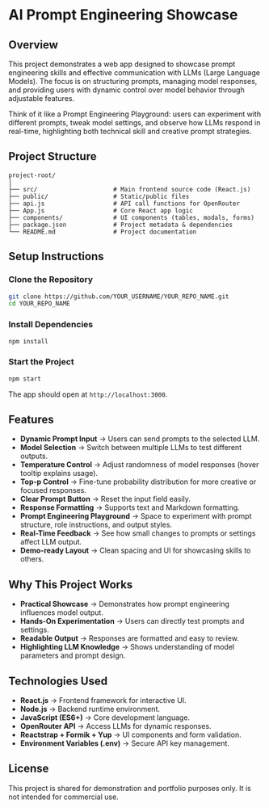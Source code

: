 # AI Prompt Engineering Showcase

## Overview

This project demonstrates a web app designed to showcase prompt engineering skills and effective communication with LLMs (Large Language Models). The focus is on structuring prompts, managing model responses, and providing users with dynamic control over model behavior through adjustable features.

Think of it like a Prompt Engineering Playground: users can experiment with different prompts, tweak model settings, and observe how LLMs respond in real-time, highlighting both technical skill and creative prompt strategies.

## Project Structure

```
project-root/
│
├── src/                     # Main frontend source code (React.js)
├── public/                  # Static/public files
├── api.js                   # API call functions for OpenRouter
├── App.js                   # Core React app logic
├── components/              # UI components (tables, modals, forms)
├── package.json             # Project metadata & dependencies
└── README.md                # Project documentation
```

## Setup Instructions

### Clone the Repository

```bash
git clone https://github.com/YOUR_USERNAME/YOUR_REPO_NAME.git
cd YOUR_REPO_NAME
```

### Install Dependencies

```bash
npm install
```

### Start the Project

```bash
npm start
```

The app should open at `http://localhost:3000`.

## Features

- **Dynamic Prompt Input** → Users can send prompts to the selected LLM.
- **Model Selection** → Switch between multiple LLMs to test different outputs.
- **Temperature Control** → Adjust randomness of model responses (hover tooltip explains usage).
- **Top-p Control** → Fine-tune probability distribution for more creative or focused responses.
- **Clear Prompt Button** → Reset the input field easily.
- **Response Formatting** → Supports text and Markdown formatting.
- **Prompt Engineering Playground** → Space to experiment with prompt structure, role instructions, and output styles.
- **Real-Time Feedback** → See how small changes to prompts or settings affect LLM output.
- **Demo-ready Layout** → Clean spacing and UI for showcasing skills to others.

## Why This Project Works

- **Practical Showcase** → Demonstrates how prompt engineering influences model output.
- **Hands-On Experimentation** → Users can directly test prompts and settings.
- **Readable Output** → Responses are formatted and easy to review.
- **Highlighting LLM Knowledge** → Shows understanding of model parameters and prompt design.

## Technologies Used

- **React.js** → Frontend framework for interactive UI.
- **Node.js** → Backend runtime environment.
- **JavaScript (ES6+)** → Core development language.
- **OpenRouter API** → Access LLMs for dynamic responses.
- **Reactstrap + Formik + Yup** → UI components and form validation.
- **Environment Variables (.env)** → Secure API key management.

## License

This project is shared for demonstration and portfolio purposes only. It is not intended for commercial use.
